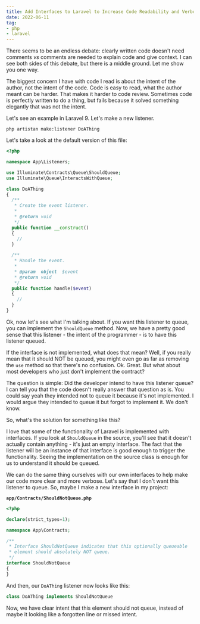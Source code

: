```yaml
---
title: Add Interfaces to Laravel to Increase Code Readability and Verbosity
date: 2022-06-11
tag:
- php
- laravel
---
```

There seems to be an endless debate: clearly written code doesn't need comments _vs_ comments are needed to explain code and give context.  I can see both sides of this debate, but there is a middle ground. Let me show you one way.

<!--more-->

The biggest concern I have with code I read is about the intent of the author, not the intent of the code.  Code is easy to read, what the author meant can be harder. That makes it harder to code review. Sometimes code is perfectly written to do a thing, but fails because it solved something elegantly that was not the intent.

Let's see an example in Laravel 9.  Let's make a new listener.

`php artistan make:listener DoAThing`

Let's take a look at the default version of this file:

```php
<?php

namespace App\Listeners;

use Illuminate\Contracts\Queue\ShouldQueue;
use Illuminate\Queue\InteractsWithQueue;

class DoAThing
{
  /**
   * Create the event listener.
   *
   * @return void
   */
  public function __construct()
  {
    //
  }

  /**
   * Handle the event.
   *
   * @param  object  $event
   * @return void
   */
  public function handle($event)
  {
    //
  }
}
```

Ok, now let's see what I'm talking about.  If you want this listener to queue, you can implement the `ShouldQueue` method. Now, we have a pretty good sense that this listener - the intent of the programmer - is to have this listener queued.

If the interface is not implemented, what does that mean?  Well, if you really mean that it should NOT be queued, you might even go as far as removing the `use` method so that there's no confusion.  Ok.  Great.  But what about most developers who just don't implement the contract?

The question is simple: Did the developer intend to have this listener queue?  I can tell you that the code doesn't really answer that question as is. You could say yeah they intended not to queue it because it's not implemented. I would argue they intended to queue it but forgot to implement it.  We don't know.

So, what's the solution for something like this?

I love that some of the functionality of Laravel is implemented with interfaces. If you look at `ShouldQueue` in the source, you'll see that it doesn't actually contain anything - it's just an empty interface. The fact that the listener will be an instance of that interface is good enough to trigger the functionality.  Seeing the implementation on the source class is enough for us to understand it should be queued.

We can do the same thing ourselves with our own interfaces to help make our code more clear and more verbose.  Let's say that I don't want this listener to queue.  So, maybe I make a new interface in my project:

**`app/Contracts/ShouldNotQueue.php`**
```php
<?php

declare(strict_types=1);

namespace App\Contracts;

/**
 * Interface ShouldNotQueue indicates that this optionally queueable 
 * element should absolutely NOT queue.
 */
interface ShouldNotQueue
{
}
```

And then, our `DoAThing` listener now looks like this:

```php
class DoAThing implements ShouldNotQueue
```

Now, we have clear intent that this element should not queue, instead of maybe it looking like a forgotten line or missed intent.